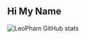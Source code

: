## Hi My Name

![LeoPham GitHub stats](https://github-readme-stats.vercel.app/api?username=LeoPham1&hide=contribs,prs)
